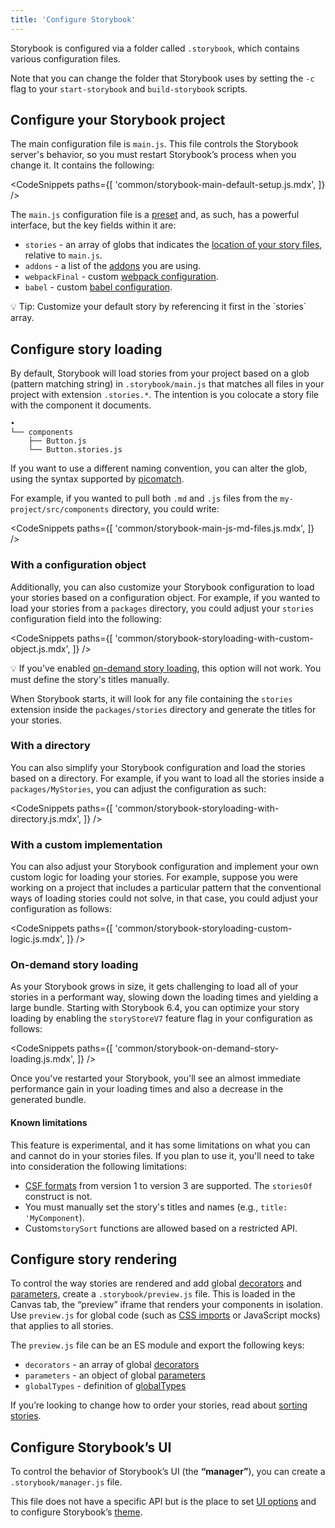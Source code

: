 ```yaml
---
title: 'Configure Storybook'
---
```


Storybook is configured via a folder called `.storybook`, which contains various configuration files.

<div class="aside">

Note that you can change the folder that Storybook uses by setting the `-c` flag to your `start-storybook` and `build-storybook` scripts.

</div>

## Configure your Storybook project

The main configuration file is `main.js`. This file controls the Storybook server's behavior, so you must restart Storybook’s process when you change it. It contains the following:

<!-- prettier-ignore-start -->

<CodeSnippets
  paths={[
    'common/storybook-main-default-setup.js.mdx',
  ]}
/>

<!-- prettier-ignore-end -->

The `main.js` configuration file is a [preset](../addons/addon-types.md) and, as such, has a powerful interface, but the key fields within it are:

- `stories` - an array of globs that indicates the [location of your story files](#configure-story-loading), relative to `main.js`.
- `addons` - a list of the [addons](/addons) you are using.
- `webpackFinal` - custom [webpack configuration](./webpack.md#extending-storybooks-webpack-config).
- `babel` - custom [babel configuration](./babel.md).

<div class="aside">
 💡 Tip: Customize your default story by referencing it first in the `stories` array.
</div>

## Configure story loading

By default, Storybook will load stories from your project based on a glob (pattern matching string) in `.storybook/main.js` that matches all files in your project with extension `.stories.*`. The intention is you colocate a story file with the component it documents.

```
•
└── components
    ├── Button.js
    └── Button.stories.js
```

If you want to use a different naming convention, you can alter the glob, using the syntax supported by [picomatch](https://github.com/micromatch/picomatch#globbing-features).

For example, if you wanted to pull both `.md` and `.js` files from the `my-project/src/components` directory, you could write:

<!-- prettier-ignore-start -->

<CodeSnippets
  paths={[
    'common/storybook-main-js-md-files.js.mdx',
  ]}
/>

<!-- prettier-ignore-end -->

### With a configuration object

Additionally, you can also customize your Storybook configuration to load your stories based on a configuration object. For example, if you wanted to load your stories from a `packages` directory, you could adjust your `stories` configuration field into the following:

<!-- prettier-ignore-start -->

<CodeSnippets
  paths={[
    'common/storybook-storyloading-with-custom-object.js.mdx',
  ]}
/>

<!-- prettier-ignore-end -->

<div class="aside">
💡 If you've enabled <a href="#on-demand-story-loading">on-demand story loading</a>, this option will not work. You must define the story's titles manually.
</div>

When Storybook starts, it will look for any file containing the `stories` extension inside the `packages/stories` directory and generate the titles for your stories.

### With a directory

You can also simplify your Storybook configuration and load the stories based on a directory. For example, if you want to load all the stories inside a `packages/MyStories`, you can adjust the configuration as such:

<!-- prettier-ignore-start -->

<CodeSnippets
  paths={[
    'common/storybook-storyloading-with-directory.js.mdx',
  ]}
/>

<!-- prettier-ignore-end -->

### With a custom implementation

You can also adjust your Storybook configuration and implement your own custom logic for loading your stories. For example, suppose you were working on a project that includes a particular pattern that the conventional ways of loading stories could not solve, in that case, you could adjust your configuration as follows:

<!-- prettier-ignore-start -->

<CodeSnippets
  paths={[
    'common/storybook-storyloading-custom-logic.js.mdx',
  ]}
/>

<!-- prettier-ignore-end -->

### On-demand story loading

As your Storybook grows in size, it gets challenging to load all of your stories in a performant way, slowing down the loading times and yielding a large bundle. Starting with Storybook 6.4, you can optimize your story loading by enabling the `storyStoreV7` feature flag in your configuration as follows:

<!-- prettier-ignore-start -->

<CodeSnippets
  paths={[
    'common/storybook-on-demand-story-loading.js.mdx',
  ]}
/>

<!-- prettier-ignore-end -->

Once you've restarted your Storybook, you'll see an almost immediate performance gain in your loading times and also a decrease in the generated bundle.

#### Known limitations

This feature is experimental, and it has some limitations on what you can and cannot do in your stories files. If you plan to use it, you'll need to take into consideration the following limitations:

- [CSF formats](../api/csf.md) from version 1 to version 3 are supported. The `storiesOf` construct is not.
- You must manually set the story's titles and names (e.g., `title: 'MyComponent`).
- Custom`storySort` functions are allowed based on a restricted API.

## Configure story rendering

To control the way stories are rendered and add global [decorators](../writing-stories/decorators.md#global-decorators) and [parameters](../writing-stories/parameters.md#global-parameters), create a `.storybook/preview.js` file. This is loaded in the Canvas tab, the “preview” iframe that renders your components in isolation. Use `preview.js` for global code (such as [CSS imports](../get-started/setup.md#render-component-styles) or JavaScript mocks) that applies to all stories.

The `preview.js` file can be an ES module and export the following keys:

- `decorators` - an array of global [decorators](../writing-stories/decorators.md#global-decorators)
- `parameters` - an object of global [parameters](../writing-stories/parameters.md#global-parameters)
- `globalTypes` - definition of [globalTypes](../essentials/toolbars-and-globals.md#global-types-and-the-toolbar-annotation)

If you’re looking to change how to order your stories, read about [sorting stories](../writing-stories/naming-components-and-hierarchy.md#sorting-stories).

## Configure Storybook’s UI

To control the behavior of Storybook’s UI (the **“manager”**), you can create a `.storybook/manager.js` file.

This file does not have a specific API but is the place to set [UI options](./features-and-behavior.md) and to configure Storybook’s [theme](./theming.md).